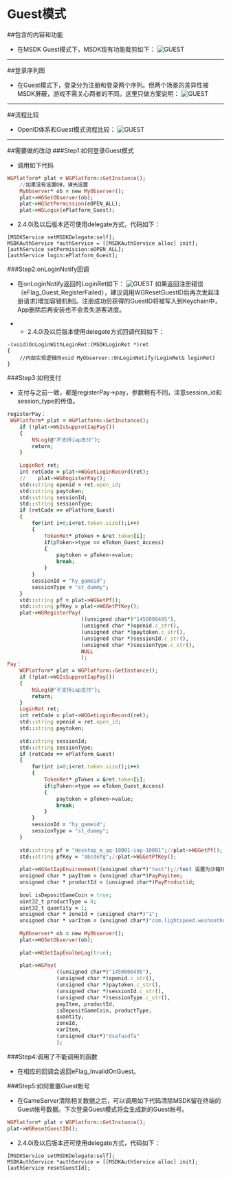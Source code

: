 Guest模式
===

##包含的内容和功能 
 - 在MSDK Guest模式下，MSDK现有功能裁剪如下：
![GUEST](./Guest1.png)
---

##登录序列图
 - 在Guest模式下，登录分为注册和登录两个序列。但两个场景的差异性被MSDK屏蔽，游戏不需关心两者的不同。这里只做方案说明：
![GUEST](./Guest2.png)
---

##流程比较
 - OpenID体系和Guest模式流程比较：
![GUEST](./Guest3.png)
---

##需要做的改动
###Step1:如何登录Guest模式
- 调用如下代码
```ruby
WGPlatform* plat = WGPlatform::GetInstance();
    //如果没有设置OB，请先设置
    MyObserver* ob = new MyObserver();
    plat->WGSetObserver(ob);
    plat->WGSetPermission(eOPEN_ALL);
    plat->WGLogin(ePlatform_Guest);
```

- 2.4.0i及以后版本还可使用delegate方式，代码如下：
```
[MSDKService setMSDKDelegate:self];
MSDKAuthService *authService = [[MSDKAuthService alloc] init];
[authService setPermission:eOPEN_ALL];
[authService login:ePlatform_Guest];
```

###Step2:onLoginNotify回调
 - 在onLoginNotify返回的LoginRet如下： 
 ![GUEST](./Guest4.png)
如果返回注册错误（eFlag_Guest_RegisterFailed），建议调用WGResetGuestID后再次发起注册请求[增加容错机制]。注册成功后获得的GuestID将被写入到Keychain中，App删除后再安装也不会丢失游客进度。

- - 2.4.0i及以后版本使用delegate方式回调代码如下：
```
-(void)OnLoginWithLoginRet:(MSDKLoginRet *)ret
{
    //内部实现逻辑同void MyObserver::OnLoginNotify(LoginRet& loginRet)
}
```

###Step3:如何支付
 - 支付与之前一致，都是registerPay->pay，参数稍有不同，注意session_id和session_type的传值。
```ruby
registerPay：
 WGPlatform* plat = WGPlatform::GetInstance();
    if (!plat->WGIsSupprotIapPay())
    {
        NSLog(@"不支持iap支付");
        return;
    }
    
    LoginRet ret;
    int retCode = plat->WGGetLoginRecord(ret);
    //    plat->WGRegisterPay();
    std::string openid = ret.open_id;
    std::string paytoken;    
    std::string sessionId;
    std::string sessionType;    
    if (retCode == ePlatform_Guest)
    {
        for(int i=0;i<ret.token.size();i++)
        {
            TokenRet* pToken = &ret.token[i];
            if(pToken->type == eToken_Guest_Access)
            {
                paytoken = pToken->value;
                break;
            }
        }
        sessionId = "hy_gameid";
        sessionType = "st_dummy";
    }
    std::string pf = plat->WGGetPf();
    std::string pfKey = plat->WGGetPfKey();    
    plat->WGRegisterPay(
                        ((unsigned char*)"1450000495"),
                        (unsigned char *)openid.c_str(),
                        (unsigned char *)paytoken.c_str(),
                        (unsigned char *)sessionId.c_str(),
                        (unsigned char *)sessionType.c_str(),
                        NULL
                        );
Pay：
    WGPlatform* plat = WGPlatform::GetInstance();
    if (!plat->WGIsSupprotIapPay())
    {
        NSLog(@"不支持iap支付");
        return;
    }
    LoginRet ret;
    int retCode = plat->WGGetLoginRecord(ret);
    std::string openid = ret.open_id;
    std::string paytoken;
    
    std::string sessionId;
    std::string sessionType;
    if (retCode == ePlatform_Guest)
    {
        for(int i=0;i<ret.token.size();i++)
        {
            TokenRet* pToken = &ret.token[i];
            if(pToken->type == eToken_Guest_Access)
            {
                paytoken = pToken->value;
                break;
            }
        }
        sessionId = "hy_gameid";
        sessionType = "st_dummy";
    }
    
    std::string pf = "desktop_m_qq-10001-iap-10001";//plat->WGGetPf();
    std::string pfKey = "abcdefg";//plat->WGGetPfKey();
    
    plat->WGSetIapEnvirenment((unsigned char*)"test");//test 设置为沙箱环境 release 现网环境[补充注释]
    unsigned char * payItem = (unsigned char*)PayPayitem;
    unsigned char * productId = (unsigned char*)PayProductid;
    
    bool isDepositGameCoin = true;
    uint32_t productType = 0;
    uint32_t quantity = 1;
    unsigned char * zoneId = (unsigned char*)"1";
    unsigned char * varItem = (unsigned char*)"com.lightspeed.weshoothd.600*1";
    
    MyObserver* ob = new MyObserver();
    plat->WGSetObserver(ob);
    
    plat->WGSetIapEnalbeLog(true);
    
    plat->WGPay(
                ((unsigned char*)"1450000495"),
                (unsigned char *)openid.c_str(),
                (unsigned char *)paytoken.c_str(),
                (unsigned char *)sessionId.c_str(),
                (unsigned char *)sessionType.c_str(),
                payItem, productId,
                isDepositGameCoin, productType,
                quantity,
                zoneId,
                varItem,
                (unsigned char*)"dsafasdfa"
                ); 
```

###Step4:调用了不能调用的函数
 - 	在相应的回调会返回eFlag_InvalidOnGuest。

###Step5:如何重置Guest帐号
 - 	在GameServer清除相关数据之后，可以调用如下代码清除MSDK留在终端的Guest帐号数据。下次登录Guest模式将会生成新的Guest帐号。
```ruby
WGPlatform* plat = WGPlatform::GetInstance();
plat->WGResetGuestID();
```

- 2.4.0i及以后版本还可使用delegate方式，代码如下：
```
[MSDKService setMSDKDelegate:self];
MSDKAuthService *authService = [[MSDKAuthService alloc] init];
[authService resetGuestId];
```